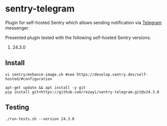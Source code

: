 # sentry-telegram

Plugin for self-hosted Sentry which allows sending notification via [Telegram](https://telegram.org/) messenger.

Presented plugin tested with the following self-hosted Sentry versions:
1. 24.3.0

## Install

```shell
vi sentry/enhance-image.sh #see https://develop.sentry.dev/self-hosted/#configuration

apt-get update && apt install -y git
pip install git+https://github.com/rezwyi/sentry-telegram.git@v24.3.0
```

## Testing

```shell
./run-tests.sh --version 24.3.0
```
